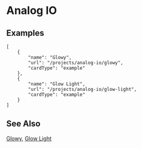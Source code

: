 # Analog IO

## Examples

```codecard
[
    {
        "name": "Glowy",
        "url": "/projects/analog-io/glowy",
        "cardType": "example"
    },
    {
        "name": "Glow Light",
        "url": "/projects/analog-io/glow-light",
        "cardType": "example"
    }
]
```

## See Also

[Glowy](/projects/analog-io/glowy),
[Glow Light](/projects/analog-io/glow-light)
